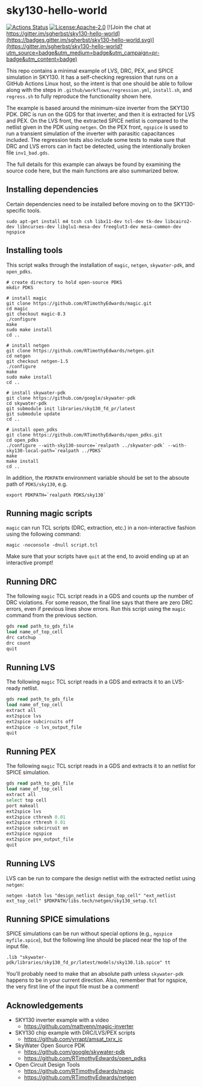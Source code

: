 # sky130-hello-world
[![Actions Status](https://github.com/sgherbst/sky130-hello-world/workflows/Regression/badge.svg)](https://github.com/sgherbst/sky130-hello-world/actions)
[![License:Apache-2.0](https://img.shields.io/badge/License-Apache%202.0-blue.svg)](https://opensource.org/licenses/Apache-2.0) [![Join the chat at https://gitter.im/sgherbst/sky130-hello-world](https://badges.gitter.im/sgherbst/sky130-hello-world.svg)](https://gitter.im/sgherbst/sky130-hello-world?utm_source=badge&utm_medium=badge&utm_campaign=pr-badge&utm_content=badge)

This repo contains a minimal example of LVS, DRC, PEX, and SPICE simulation in SKY130.  It has a self-checking regression that runs on a GitHub Actions Linux host, so the intent is that one should be able to follow along with the steps in ``.github/workflows/regression.yml``, ``install.sh``, and ``regress.sh`` to fully reproduce the functionality shown here.

The example is based around the minimum-size inverter from the SKY130 PDK.  DRC is run on the GDS for that inverter, and then it is extracted for LVS and PEX.  On the LVS front, the extracted SPICE netlist is compared to the netlist given in the PDK using ``netgen``.  On the PEX front, ``ngspice`` is used to run a transient simulation of the inverter with parasitic capacitances included.  The regression tests also include some tests to make sure that DRC and LVS errors can in fact be detected, using the intentionally broken file ``inv1_bad.gds``.

The full details for this example can always be found by examining the source code here, but the main functions are also summarized below.

## Installing dependencies

Certain dependencies need to be installed before moving on to the SKY130-specific tools.

```shell
sudo apt-get install m4 tcsh csh libx11-dev tcl-dev tk-dev libcairo2-dev libncurses-dev libglu1-mesa-dev freeglut3-dev mesa-common-dev ngspice
```

## Installing tools

This script walks through the installation of ``magic``, ``netgen``, ``skywater-pdk``, and ``open_pdks``.

```shell
# create directory to hold open-source PDKS
mkdir PDKS

# install magic
git clone https://github.com/RTimothyEdwards/magic.git
cd magic
git checkout magic-8.3
./configure
make
sudo make install
cd ..

# install netgen
git clone https://github.com/RTimothyEdwards/netgen.git
cd netgen
git checkout netgen-1.5
./configure
make
sudo make install
cd ..

# install skywater-pdk
git clone https://github.com/google/skywater-pdk
cd skywater-pdk
git submodule init libraries/sky130_fd_pr/latest
git submodule update
cd ..

# install open_pdks
git clone https://github.com/RTimothyEdwards/open_pdks.git
cd open_pdks
./configure --with-sky130-source=`realpath ../skywater-pdk` --with-sky130-local-path=`realpath ../PDKS`
make
make install
cd ..
```

In addition, the ``PDKPATH`` environment variable should be set to the absoute path of ``PDKS/sky130``, e.g.
```
export PDKPATH=`realpath PDKS/sky130`
```

## Running magic scripts

``magic`` can run TCL scripts (DRC, extraction, etc.) in a non-interactive fashion using the following command:

```shell
magic -noconsole -dnull script.tcl
```

Make sure that your scripts have ``quit`` at the end, to avoid ending up at an interactive prompt!

## Running DRC

The following ``magic`` TCL script reads in a GDS and counts up the number of DRC violations.  For some reason, the final line says that there are zero DRC errors, even if previous lines show errors.  Run this script using the ``magic`` command from the previous section.

```tcl
gds read path_to_gds_file
load name_of_top_cell
drc catchup
drc count
quit
```

## Running LVS

The following ``magic`` TCL script reads in a GDS and extracts it to an LVS-ready netlist.

```tcl
gds read path_to_gds_file
load name_of_top_cell
extract all
ext2spice lvs
ext2spice subcircuits off
ext2spice -o lvs_output_file
quit
```

## Running PEX

The following ``magic`` TCL script reads in a GDS and extracts it to an netlist for SPICE simulation.

```tcl
gds read path_to_gds_file
load name_of_top_cell
extract all
select top cell
port makeall
ext2spice lvs
ext2spice cthresh 0.01
ext2spice rthresh 0.01
ext2spice subcircuit on
ext2spice ngspice
ext2spice pex_output_file
quit
```

## Running LVS

LVS can be run to compare the design netlist with the extracted netlist using ``netgen``:

```shell
netgen -batch lvs "design_netlist design_top_cell" "ext_netlist ext_top_cell" $PDKPATH/libs.tech/netgen/sky130_setup.tcl
```

## Running SPICE simulations

SPICE simulations can be run without special options (e.g., ``ngspice myfile.spice``), but the following line should be placed near the top of the input file.

```spice
.lib "skywater-pdk/libraries/sky130_fd_pr/latest/models/sky130.lib.spice" tt
```

You'll probably need to make that an absolute path unless ``skywater-pdk`` happens to be in your current direction.  Also, remember that for ngspice, the very first line of the input file must be a comment!

## Acknowledgements
* SKY130 inverter example with a video
  * https://github.com/mattvenn/magic-inverter
* SKY130 chip example with DRC/LVS/PEX scripts
  * https://github.com/yrrapt/amsat_txrx_ic
* SkyWater Open Source PDK
  * https://github.com/google/skywater-pdk
  * https://github.com/RTimothyEdwards/open_pdks
* Open Circuit Design Tools
  * https://github.com/RTimothyEdwards/magic
  * https://github.com/RTimothyEdwards/netgen
